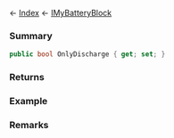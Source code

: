 ← [Index](Api-Index) ← [IMyBatteryBlock](Sandbox.ModAPI.Ingame.IMyBatteryBlock)

### Summary

```csharp
public bool OnlyDischarge { get; set; }
```

### Returns

### Example

### Remarks

